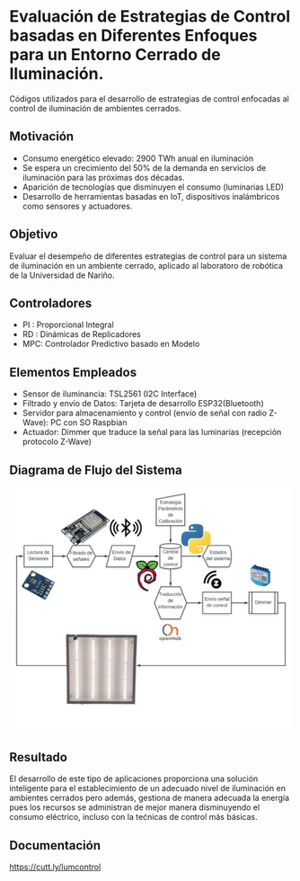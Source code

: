 # Evaluación de Estrategias de Control basadas en Diferentes Enfoques para un Entorno Cerrado de Iluminación.
Códigos utilizados para el desarrollo de estrategias de control enfocadas al control de iluminación de ambientes cerrados.

## Motivación
* Consumo energético elevado: 2900 TWh anual en iluminación
* Se espera un crecimiento del 50% de la demanda en servicios de iluminación para las próximas dos décadas.
* Aparición de tecnologías que disminuyen el consumo (luminarias LED)
* Desarrollo de herramientas basadas en IoT, dispositivos inalámbricos como sensores y actuadores.

## Objetivo
Evaluar el desempeño de diferentes estrategias de control para un sistema de iluminación en un ambiente cerrado, aplicado al laboratoro de robótica de la Universidad de Nariño.

## Controladores
+ PI : Proporcional Integral
+ RD : Dinámicas de Replicadores
+ MPC: Controlador Predictivo basado en Modelo

## Elementos Empleados
+ Sensor de iluminancia: TSL2561 (I2C Interface)
+ Filtrado y envío de Datos: Tarjeta de desarrollo ESP32(Bluetooth)
+ Servidor para almacenamiento y control (envío de señal con radio Z-Wave): PC con SO Raspbian
+ Actuador: Dimmer que traduce la señal para las luminarias (recepción protocolo Z-Wave)

## Diagrama de Flujo del Sistema
![alt text](https://github.com/jsebas96/LuminanceControl/blob/master/diagram.jpeg)

## Resultado
El desarrollo de este tipo de aplicaciones proporciona una solución inteligente para el establecimiento de un adecuado nivel de iluminación en ambientes cerrados pero además, gestiona de manera adecuada la energía pues los recursos se administran de mejor manera disminuyendo el consumo eléctrico, incluso con la tećnicas de control más básicas.

## Documentación
https://cutt.ly/lumcontrol
